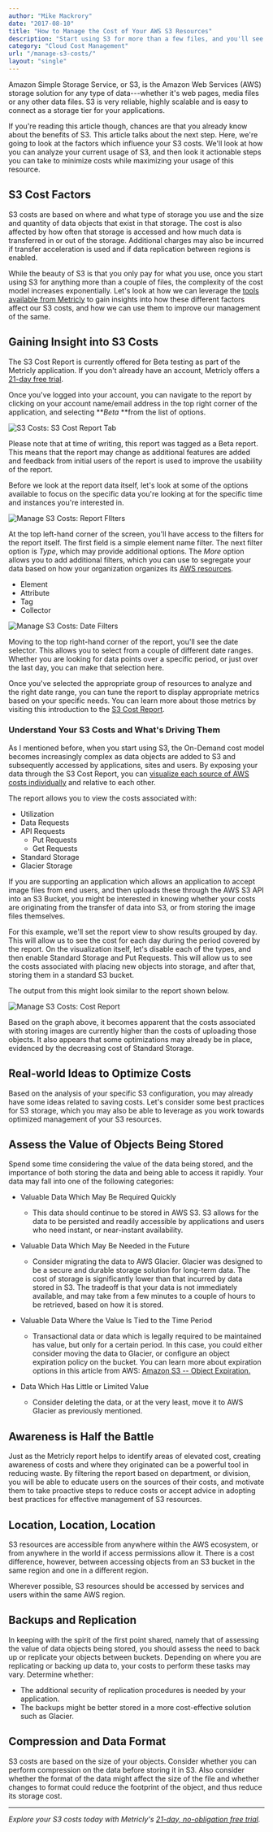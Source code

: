 ```yaml
---
author: "Mike Mackrory"
date: "2017-08-10"
title: "How to Manage the Cost of Your AWS S3 Resources"
description: "Start using S3 for more than a few files, and you'll see the complexity of the cost model increases dramatically. Take control of your S3 costs!"
category: "Cloud Cost Management"
url: "/manage-s3-costs/"
layout: "single"
---
```

Amazon Simple Storage Service, or S3, is the Amazon Web Services (AWS) storage solution for any type of data---whether it's web pages, media files or any other data files. S3 is very reliable, highly scalable and is easy to connect as a storage tier for your applications.

If you're reading this article though, chances are that you already know about the benefits of S3. This article talks about the next step. Here, we're going to look at the factors which influence your S3 costs. We'll look at how you can analyze your current usage of S3, and then look it actionable steps you can take to minimize costs while maximizing your usage of this resource.

S3 Cost Factors
---------------

S3 costs are based on where and what type of storage you use and the size and quantity of data objects that exist in that storage. The cost is also affected by how often that storage is accessed and how much data is transferred in or out of the storage. Additional charges may also be incurred if transfer acceleration is used and if data replication between regions is enabled.

While the beauty of S3 is that you only pay for what you use, once you start using S3 for anything more than a couple of files, the complexity of the cost model increases exponentially. Let's look at how we can leverage the [tools available from Metricly](https://metricly.com/product) to gain insights into how these different factors affect our S3 costs, and how we can use them to improve our management of the same.

Gaining Insight into S3 Costs
-----------------------------

The S3 Cost Report is currently offered for Beta testing as part of the Metricly application. If you don't already have an account, Metricly offers a [21-day free trial](http://app.netuitive.com/signup).

Once you've logged into your account, you can navigate to the report by clicking on your account name/email address in the top right corner of the application, and selecting ***Beta* **from the list of options.

![S3 Costs: S3 Cost Report Tab](https://s3-us-west-2.amazonaws.com/com-netuitive-app-usw2-public/wp-content/uploads/2017/08/Pasted-image-at-2017_08_15-03_40-PM-1.png)

Please note that at time of writing, this report was tagged as a Beta report. This means that the report may change as additional features are added and feedback from initial users of the report is used to improve the usability of the report.

Before we look at the report data itself, let's look at some of the options available to focus on the specific data you're looking at for the specific time and instances you're interested in.

![Manage S3 Costs: Report FIlters](https://s3-us-west-2.amazonaws.com/com-netuitive-app-usw2-public/wp-content/uploads/2017/08/S3-Filtering.png)

At the top left-hand corner of the screen, you'll have access to the filters for the report itself. The first field is a simple element name filter. The next filter option is *Type*, which may provide additional options. The *More* option allows you to add additional filters, which you can use to segregate your data based on how your organization organizes its [AWS resources](/aws-monitoring-best-practices-using-pre-configured-dashboards).

-   Element
-   Attribute
-   Tag
-   Collector

![Manage S3 Costs: Date Filters](https://s3-us-west-2.amazonaws.com/com-netuitive-app-usw2-public/wp-content/uploads/2017/08/S3-Date-Selection.png)

Moving to the top right-hand corner of the report, you'll see the date selector. This allows you to select from a couple of different date ranges. Whether you are looking for data points over a specific period, or just over the last day, you can make that selection here.

Once you've selected the appropriate group of resources to analyze and the right date range, you can tune the report to display appropriate metrics based on your specific needs. You can learn more about those metrics by visiting this introduction to the [S3 Cost Report](/s3-cost-report).

### Understand Your S3 Costs and What's Driving Them

As I mentioned before, when you start using S3, the On-Demand cost model becomes increasingly complex as data objects are added to S3 and subsequently accessed by applications, sites and users. By exposing your data through the S3 Cost Report, you can [visualize each source of AWS costs individually](/demystify-your-ec2-cost-analysis) and relative to each other.

The report allows you to view the costs associated with:

-   Utilization
-   Data Requests
-   API Requests
    -   Put Requests
    -   Get Requests
-   Standard Storage
-   Glacier Storage

If you are supporting an application which allows an application to accept image files from end users, and then uploads these through the AWS S3 API into an S3 Bucket, you might be interested in knowing whether your costs are originating from the transfer of data into S3, or from storing the image files themselves.

For this example, we'll set the report view to show results grouped by day. This will allow us to see the cost for each day during the period covered by the report. On the visualization itself, let's disable each of the types, and then enable Standard Storage and Put Requests. This will allow us to see the costs associated with placing new objects into storage, and after that, storing them in a standard S3 bucket.

The output from this might look similar to the report shown below.

![Manage S3 Costs: Cost Report](https://s3-us-west-2.amazonaws.com/com-netuitive-app-usw2-public/wp-content/uploads/2017/08/Example-Cost-Report-1024x412.png)

Based on the graph above, it becomes apparent that the costs associated with storing images are currently higher than the costs of uploading those objects. It also appears that some optimizations may already be in place, evidenced by the decreasing cost of Standard Storage.

Real-world Ideas to Optimize Costs
----------------------------------

Based on the analysis of your specific S3 configuration, you may already have some ideas related to saving costs. Let's consider some best practices for S3 storage, which you may also be able to leverage as you work towards optimized management of your S3 resources.

Assess the Value of Objects Being Stored
----------------------------------------

Spend some time considering the value of the data being stored, and the importance of both storing the data and being able to access it rapidly. Your data may fall into one of the following categories:

-   Valuable Data Which May Be Required Quickly
    -   This data should continue to be stored in AWS S3. S3 allows for the data to be persisted and readily accessible by applications and users who need instant, or near-instant availability.

-   Valuable Data Which May Be Needed in the Future
    -   Consider migrating the data to AWS Glacier. Glacier was designed to be a secure and durable storage solution for long-term data. The cost of storage is significantly lower than that incurred by data stored in S3. The tradeoff is that your data is not immediately available, and may take from a few minutes to a couple of hours to be retrieved, based on how it is stored.

-   Valuable Data Where the Value Is Tied to the Time Period
    -   Transactional data or data which is legally required to be maintained has value, but only for a certain period. In this case, you could either consider moving the data to Glacier, or configure an object expiration policy on the bucket. You can learn more about expiration options in this article from AWS: [Amazon S3 -- Object Expiration.](https://aws.amazon.com/blogs/aws/amazon-s3-object-expiration/)

-   Data Which Has Little or Limited Value
    -   Consider deleting the data, or at the very least, move it to AWS Glacier as previously mentioned.

Awareness is Half the Battle
----------------------------

Just as the Metricly report helps to identify areas of elevated cost, creating awareness of costs and where they originated can be a powerful tool in reducing waste. By filtering the report based on department, or division, you will be able to educate users on the sources of their costs, and motivate them to take proactive steps to reduce costs or accept advice in adopting best practices for effective management of S3 resources.

Location, Location, Location
----------------------------

S3 resources are accessible from anywhere within the AWS ecosystem, or from anywhere in the world if access permissions allow it. There is a cost difference, however, between accessing objects from an S3 bucket in the same region and one in a different region.

Wherever possible, S3 resources should be accessed by services and users within the same AWS region.

Backups and Replication
-----------------------

In keeping with the spirit of the first point shared, namely that of assessing the value of data objects being stored, you should assess the need to back up or replicate your objects between buckets. Depending on where you are replicating or backing up data to, your costs to perform these tasks may vary. Determine whether:

-   The additional security of replication procedures is needed by your application.
-   The backups might be better stored in a more cost-effective solution such as Glacier.

Compression and Data Format
---------------------------

S3 costs are based on the size of your objects. Consider whether you can perform compression on the data before storing it in S3. Also consider whether the format of the data might affect the size of the file and whether changes to format could reduce the footprint of the object, and thus reduce its storage cost.

* * * * *

*Explore your S3 costs today with Metricly's [21-day, no-obligation free trial](http://app.netuitive.com/signup).*
